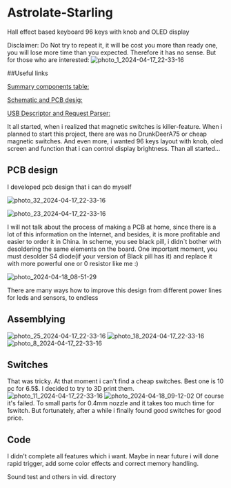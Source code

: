 # Astrolate-Starling
 Hall effect based keyboard 96 keys with knob and OLED display

Disclaimer: Do Not try to repeat it, it will be cost you more than ready one, you will lose more time than you expected. Therefore it has no sense. But for those who are interested:
![photo_1_2024-04-17_22-33-16](https://github.com/Astr0late/Astrolate-Starling/assets/92204862/55485710-be8a-4c21-8687-7e106b0f98b6)

##Useful links

[Summary components table:](https://docs.google.com/spreadsheets/d/1auTscNj8H9j_fcgZ-bffcughIZliOqQW7MaIze0y600/edit?usp=sharing)

[Schematic and PCB desig:](https://oshwlab.com/online_admin/hall_keyboard)

[USB Descriptor and Request Parser:](https://eleccelerator.com/usbdescreqparser)


It all started, when i realized that magnetic switches is killer-feature. When i planned to start this project, there are was no DrunkDeerA75 or cheap magnetic switches.
And even more, i wanted 96 keys layout with knob, oled screen and function that i can control display brightness.
Than all started... 

## PCB design
I developed pcb design that i can do myself

![photo_32_2024-04-17_22-33-16](https://github.com/Astr0late/Astrolate-Starling/assets/92204862/c35dbd1c-3ee9-4d92-870a-44778521ef20)

![photo_23_2024-04-17_22-33-16](https://github.com/Astr0late/Astrolate-Starling/assets/92204862/920af4eb-b748-4c22-9407-e7c1430d48fd)

I will not talk about the process of making a PCB at home, since there is a lot of this information on the Internet, and besides, it is more profitable and easier to order it in China.
In scheme, you see black pill, i didn`t bother with desoldering the same elements on the board.
One important moment, you must desolder S4 diode(if your version of Black pill has it) and replace it with more powerful one or 0 resistor like me :)

![photo_2024-04-18_08-51-29](https://github.com/Astr0late/Astrolate-Starling/assets/92204862/2273e9d6-99e5-4888-9a79-494f306910da)

There are many ways how to improve this design from different power lines for leds and sensors, to endless

## Assemblying
![photo_25_2024-04-17_22-33-16](https://github.com/Astr0late/Astrolate-Starling/assets/92204862/e05a078f-d728-4ad6-bee8-6d2a50be36a0)
![photo_18_2024-04-17_22-33-16](https://github.com/Astr0late/Astrolate-Starling/assets/92204862/51baf2d7-e2b4-4aa7-acab-d210dd680068)
![photo_8_2024-04-17_22-33-16](https://github.com/Astr0late/Astrolate-Starling/assets/92204862/f327015a-5969-4d19-a3e7-25984236764d)

## Switches
That was tricky. At that moment i can't find a cheap switches. Best one is 10 pc for 6.5$. I decided to try to 3D print them.
![photo_11_2024-04-17_22-33-16](https://github.com/Astr0late/Astrolate-Starling/assets/92204862/fd51321b-54a9-444b-8ccd-b3da8f834313)
![photo_2024-04-18_09-12-02](https://github.com/Astr0late/Astrolate-Starling/assets/92204862/7b0b5354-0c49-4de6-ab83-e4e7c99901ba)
Of course it's failed. To small parts for 0.4mm nozzle and it takes too much time for 1switch. But fortunately, after a while i finally found good switches for good price.

## Code
I didn't complete all features which i want. Maybe in near future i will done rapid trigger, add some color effects and correct memory handling.

Sound test and others in vid. directory


